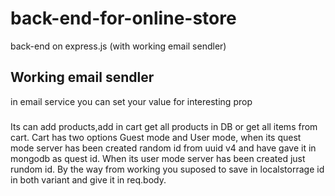 # back-end-for-online-store
back-end on express.js (with working email sendler)

## Working email sendler
in email service you can set your value for interesting prop

###
Its can add products,add in cart get all products in DB or get all items from cart. Cart has two options Guest mode and User mode, when its quest mode server has been created random id
from uuid v4 and have gave it in mongodb as quest id. When its user mode server has been created just rundom id. By the way from working you suposed to save in localstorrage id in both variant
and give it in req.body.
